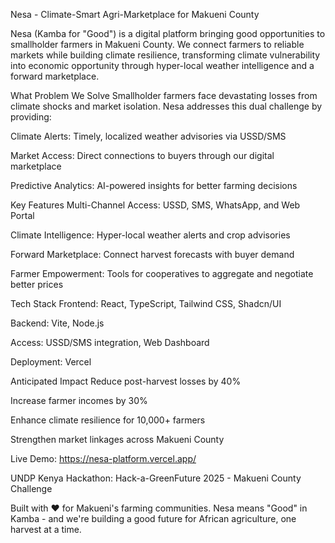 Nesa - Climate-Smart Agri-Marketplace for Makueni County


Nesa (Kamba for "Good") is a digital platform bringing good opportunities to smallholder farmers in Makueni County. We connect farmers to reliable markets while building climate resilience, transforming climate vulnerability into economic opportunity through hyper-local weather intelligence and a forward marketplace.

What Problem We Solve
Smallholder farmers face devastating losses from climate shocks and market isolation. Nesa addresses this dual challenge by providing:

Climate Alerts: Timely, localized weather advisories via USSD/SMS

Market Access: Direct connections to buyers through our digital marketplace

Predictive Analytics: AI-powered insights for better farming decisions

Key Features
Multi-Channel Access: USSD, SMS, WhatsApp, and Web Portal

Climate Intelligence: Hyper-local weather alerts and crop advisories

Forward Marketplace: Connect harvest forecasts with buyer demand

Farmer Empowerment: Tools for cooperatives to aggregate and negotiate better prices

Tech Stack
Frontend: React, TypeScript, Tailwind CSS, Shadcn/UI

Backend: Vite, Node.js

Access: USSD/SMS integration, Web Dashboard

Deployment: Vercel

Anticipated Impact
 Reduce post-harvest losses by 40%

Increase farmer incomes by 30%

Enhance climate resilience for 10,000+ farmers

Strengthen market linkages across Makueni County

Live Demo: https://nesa-platform.vercel.app/


UNDP Kenya Hackathon: Hack-a-GreenFuture 2025 - Makueni County Challenge

Built with ❤️ for Makueni's farming communities. Nesa means "Good" in Kamba - and we're building a good future for African agriculture, one harvest at a time.

